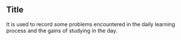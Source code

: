 ## Title
   It is used to record some problems encountered in the daily learning process and the gains of studying in the day.
